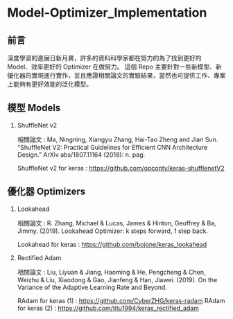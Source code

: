 # Model-Optimizer_Implementation

## 前言

深度學習的進展日新月異，許多的資料科學家都在努力的為了找到更好的 Model、效率更好的 Optimizer 在做努力。
這個 Repo 主要針對ㄧ些新模型、新優化器的實現進行實作，並且應證相關論文的實驗結果，當然也可提供工作、專案上能夠有更好效能的泛化模型。

## 模型 Models

1. ShuffleNet v2

    相關論文 : 
        Ma, Ningning, Xiangyu Zhang, Hai-Tao Zheng and Jian Sun. 
        “ShuffleNet V2: Practical Guidelines for Efficient CNN Architecture Design.” 
        ArXiv abs/1807.11164 (2018): n. pag.
    
    ShuffleNet v2 for keras : 
        https://github.com/opconty/keras-shufflenetV2


## 優化器 Optimizers

1. Lookahead

    相關論文 : 
        R. Zhang, Michael & Lucas, James & Hinton, Geoffrey & Ba, Jimmy. (2019). 
        Lookahead Optimizer: k steps forward, 1 step back. 
    
    Lookahead for keras : 
        https://github.com/bojone/keras_lookahead

2. Rectified Adam

    相關論文 : 
        Liu, Liyuan & Jiang, Haoming & He, Pengcheng & Chen, Weizhu & Liu, Xiaodong & Gao, Jianfeng & Han, Jiawei. (2019). 
        On the Variance of the Adaptive Learning Rate and Beyond. 
    
    RAdam for keras (1) : 
        https://github.com/CyberZHG/keras-radam
    RAdam for keras (2) : 
        https://github.com/titu1994/keras_rectified_adam